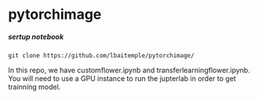 # pytorchimage

##### sertup notebook
```
git clone https://github.com/lbaitemple/pytorchimage/
```
In this repo, we have customflower.ipynb and transferlearningflower.ipynb. You will need to use a GPU instance to run the jupterlab in order to get trainning model.
